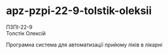 # apz-pzpi-22-9-tolstik-oleksii  
ПЗПІ-22-9  
Толстік Олексій


Програмна система для автоматизації прийому ліків в лікарні
